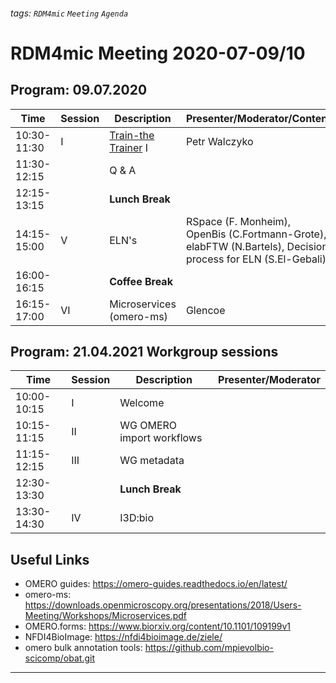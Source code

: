 ###### tags: `RDM4mic` `Meeting` `Agenda`

# RDM4mic Meeting 2020-07-09/10

## Program: 09.07.2020 
Time | Session | Description | Presenter/Moderator/Content 
--- | --- | --- | --- 
10:30-11:30 | I | [Train-the Trainer](https://downloads.openmicroscopy.org/presentations/2020/Munster/OMERO-workshop/#/) I | Petr Walczyko
11:30-12:15 |  | Q & A | |
12:15-13:15 |  | **Lunch Break** | |
14:15-15:00 | V | ELN's | RSpace (F. Monheim), OpenBis (C.Fortmann-Grote), elabFTW (N.Bartels), Decision process for ELN (S.El-Gebali)
16:00-16:15 |  | **Coffee Break** |
16:15-17:00 | VI | Microservices (omero-ms) | Glencoe |


## Program: 21.04.2021 Workgroup sessions

Time | Session | Description | Presenter/Moderator
--- | --- | --- | --- 
10:00-10:15 | I | Welcome 
10:15-11:15 | II | WG OMERO import workflows
11:15-12:15 | III | WG metadata
12:30-13:30 |  |**Lunch Break**
13:30-14:30 | IV | I3D:bio



## Useful Links
- OMERO guides: https://omero-guides.readthedocs.io/en/latest/
- omero-ms: https://downloads.openmicroscopy.org/presentations/2018/Users-Meeting/Workshops/Microservices.pdf
- OMERO.forms: https://www.biorxiv.org/content/10.1101/109199v1
- NFDI4BioImage: https://nfdi4bioimage.de/ziele/ 
- omero bulk annotation tools: https://github.com/mpievolbio-scicomp/obat.git
---
